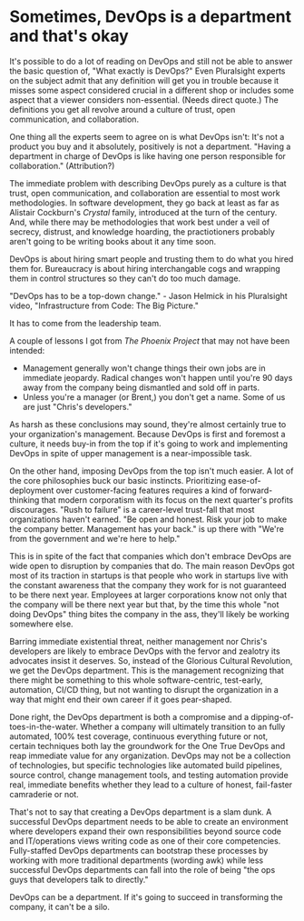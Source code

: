# Sometimes, DevOps is a department and that's okay

It's possible to do a lot of reading on DevOps and still not be able to answer the basic question of, "What exactly is DevOps?" Even Pluralsight experts on the subject admit that any definition will get you in trouble because it misses some aspect considered crucial in a different shop or includes some aspect that a viewer considers non-essential. (Needs direct quote.) The definitions you get all revolve around a culture of trust, open communication, and collaboration.

One thing all the experts seem to agree on is what DevOps isn't: It's not a product you buy and it absolutely, positively is not a department. "Having a department in charge of DevOps is like having one person responsible for collaboration." (Attribution?)

The immediate problem with describing DevOps purely as a culture is that trust, open communication, and collaboration are essential to most work methodologies. In software development, they go back at least as far as Alistair Cockburn's _Crystal_ family, introduced at the turn of the century. And, while there may be methodologies that work best under a veil of secrecy, distrust, and knowledge hoarding, the practiotioners probably aren't going to be writing books about it any time soon.

DevOps is about hiring smart people and trusting them to do what you hired them for. Bureaucracy is about hiring interchangable cogs and wrapping them in control structures so they can't do too much damage.

"DevOps has to be a top-down change." - Jason Helmick in his Pluralsight video, "Infrastructure from Code: The Big Picture."

It has to come from the leadership team. 

A couple of lessons I got from _The Phoenix Project_ that may not have been intended:

* Management generally won't change things their own jobs are in immediate jeopardy. Radical changes won't happen until you're 90 days away from the company being dismantled and sold off in parts.
* Unless you're a manager (or Brent,) you don't get a name. Some of us are just "Chris's developers."

As harsh as these conclusions may sound, they're almost certainly true to your organization's management. Because DevOps is first and foremost a culture, it needs buy-in from the top if it's going to work and implementing DevOps in spite of upper management is a near-impossible task.

On the other hand, imposing DevOps from the top isn't much easier. A lot of the core philosophies buck our basic instincts. Prioritizing ease-of-deployment over customer-facing features requires a kind of forward-thinking that modern corporatism with its focus on the next quarter's profits discourages. "Rush to failure" is a career-level trust-fall that most organizations haven't earned. "Be open and honest. Risk your job to make the company better. Management has your back." is up there with "We're from the government and we're here to help."

This is in spite of the fact that companies which don't embrace DevOps are wide open to disruption by companies that do. The main reason DevOps got most of its traction in startups is that people who work in startups live with the constant awareness that the company they work for is not guaranteed to be there next year. Employees at larger corporations know not only that the company will be there next year but that, by the time this whole "not doing DevOps" thing bites the company in the ass, they'll likely be working somewhere else.

Barring immediate existential threat, neither management nor Chris's developers are likely to embrace DevOps with the fervor and zealotry its advocates insist it deserves. So, instead of the Glorious Cultural Revolution, we get the DevOps department. This is the management recognizing that there might be something to this whole software-centric, test-early, automation, CI/CD thing, but not wanting to disrupt the organization in a way that might end their own career if it goes pear-shaped.

Done right, the DevOps department is both a compromise and a dipping-of-toes-in-the-water. Whether a company will ultimately transition to an fully automated, 100% test coverage, continuous everything future or not, certain techniques both lay the groundwork for the One True DevOps and reap immediate value for any organization. DevOps may not be a collection of technologies, but specific technologies like automated build pipelines, source control, change management tools, and testing automation provide real, immediate benefits whether they lead to a culture of honest, fail-faster camraderie or not.

That's not to say that creating a DevOps department is a slam dunk. A successful DevOps department needs to be able to create an environment where developers expand their own responsibilities beyond source code and IT/operations views writing code as one of their core competencies. Fully-staffed DevOps departments can bootstrap these processes by working with more traditional departments (wording awk) while less successful DevOps departments can fall into the role of being "the ops guys that developers talk to directly."

DevOps can be a department. If it's going to succeed in transforming the company, it can't be a silo. 
